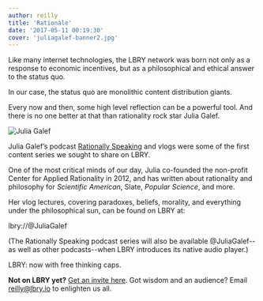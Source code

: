 ```yaml
---
author: reilly
title: 'Rationale'
date: '2017-05-11 00:19:30'
cover: 'juliagalef-banner2.jpg'
---
```

Like many internet technologies, the LBRY network was born not only as a response to economic incentives, but as a philosophical and ethical answer to the status quo.

In our case, the status quo are monolithic content distribution giants.

Every now and then, some high level reflection can be a powerful tool. And there is no one better at that than rationality rock star Julia Galef.

![Julia Galef](/img/news/juliagalef-inline.jpg)

Julia Galef’s podcast [Rationally Speaking](http://rationallyspeakingpodcast.org/) and vlogs were some of the first content series we sought to share on LBRY.

One of the most critical minds of our day, Julia co-founded the non-profit Center for Applied Rationality in 2012, and has written about rationality and philosophy for *Scientific American*, Slate, *Popular Science*, and more.

Her vlog lectures, covering paradoxes, beliefs, morality, and everything under the philosophical sun, can be found on LBRY at:

lbry://@JuliaGalef

(The Rationally Speaking podcast series will also be available @JuliaGalef--as well as other podcasts--when LBRY introduces its native audio player.)

LBRY: now with free thinking caps.

**Not on LBRY yet?** [Get an invite here](https://lbry.io/get). Got wisdom and an audience? Email reilly@lbry.io to enlighten us all.
